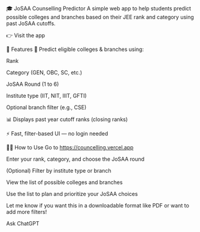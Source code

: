  🎓 JoSAA Counselling Predictor
A simple web app to help students predict possible colleges and branches based on their JEE rank and category using past JoSAA cutoffs.

👉 Visit the app

🚀 Features
🎯 Predict eligible colleges & branches using:

Rank

Category (GEN, OBC, SC, etc.)

JoSAA Round (1 to 6)

Institute type (IIT, NIT, IIIT, GFTI)

Optional branch filter (e.g., CSE)

📊 Displays past year cutoff ranks (closing ranks)

⚡ Fast, filter-based UI — no login needed

🧑‍💻 How to Use
Go to https://councelling.vercel.app

Enter your rank, category, and choose the JoSAA round

(Optional) Filter by institute type or branch

View the list of possible colleges and branches

Use the list to plan and prioritize your JoSAA choices

Let me know if you want this in a downloadable format like PDF or want to add more filters!









Ask ChatGPT
